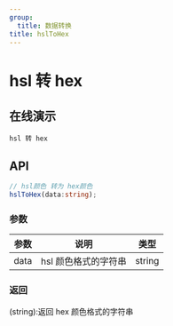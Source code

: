 ```yaml
---
group:
  title: 数据转换
title: hslToHex
---
```


# hsl 转 hex

## 在线演示

<code src="./transform/hslToHex">hsl 转 hex</code>

## API

```typescript
// hsl颜色 转为 hex颜色
hslToHex(data:string);
```

### 参数

| 参数 | 说明                 | 类型   |
| ---- | -------------------- | ------ |
| data | hsl 颜色格式的字符串 | string |

### 返回

(string):返回 hex 颜色格式的字符串

